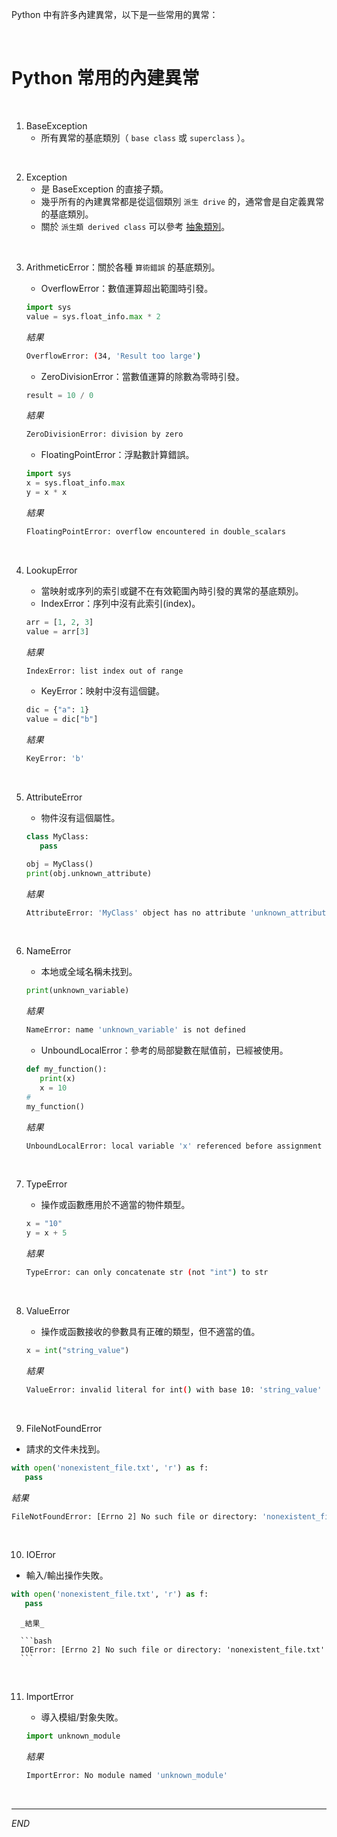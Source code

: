 Python 中有許多內建異常，以下是一些常用的異常：

<br>

# Python 常用的內建異常

<br>

1. BaseException
   - 所有異常的基底類別（ `base class` 或 `superclass` ）。

<br>

2. Exception
   - 是 BaseException 的直接子類。
   - 幾乎所有的內建異常都是從這個類別 `派生 drive` 的，通常會是自定義異常的基底類別。
   - 關於 `派生類 derived class` 可以參考 [抽象類別](/30_物件導向/ex301_抽象類別.ipynb)。

<br>

3. ArithmeticError：關於各種 `算術錯誤` 的基底類別。

   - OverflowError：數值運算超出範圍時引發。

   ```python
   import sys
   value = sys.float_info.max * 2
   ```

   _結果_

   ```bash
   OverflowError: (34, 'Result too large')
   ```


   - ZeroDivisionError：當數值運算的除數為零時引發。

   ```python
   result = 10 / 0
   ```

   _結果_

   ```bash
   ZeroDivisionError: division by zero
   ```


   - FloatingPointError：浮點數計算錯誤。

   ```python
   import sys
   x = sys.float_info.max
   y = x * x
   ```

   _結果_

   ```bash
   FloatingPointError: overflow encountered in double_scalars
   ```

<br>

4. LookupError

   - 當映射或序列的索引或鍵不在有效範圍內時引發的異常的基底類別。
   - IndexError：序列中沒有此索引(index)。

   ```python
   arr = [1, 2, 3]
   value = arr[3]
   ```

   _結果_

   ```bash
   IndexError: list index out of range
   ```

   - KeyError：映射中沒有這個鍵。

   ```python
   dic = {"a": 1}
   value = dic["b"]
   ```

   _結果_

   ```bash
   KeyError: 'b'
   ```

<br>

5. AttributeError

   - 物件沒有這個屬性。

   ```python
   class MyClass:
      pass

   obj = MyClass()
   print(obj.unknown_attribute)
   ```

   _結果_
   ```bash
   AttributeError: 'MyClass' object has no attribute 'unknown_attribute'
   ```

<br>

6. NameError

   - 本地或全域名稱未找到。

   ```python
   print(unknown_variable)
   ```

   _結果_

   ```bash
   NameError: name 'unknown_variable' is not defined
   ```

   - UnboundLocalError：參考的局部變數在賦值前，已經被使用。

   ```python
   def my_function():
      print(x)
      x = 10
   #
   my_function()
   ```

   _結果_

   ```bash
   UnboundLocalError: local variable 'x' referenced before assignment
   ```

<br>

7. TypeError

   - 操作或函數應用於不適當的物件類型。

   ```python
   x = "10"
   y = x + 5
   ```

   _結果_
   ```bash
   TypeError: can only concatenate str (not "int") to str
   ```

<br>

8. ValueError

   - 操作或函數接收的參數具有正確的類型，但不適當的值。

   ```python
   x = int("string_value")
   ```

   _結果_
   ```bash
   ValueError: invalid literal for int() with base 10: 'string_value'
   ```

<br>

09. FileNotFoundError

   - 請求的文件未找到。

   ```python
   with open('nonexistent_file.txt', 'r') as f:
      pass
   ```

   _結果_
   ```bash
   FileNotFoundError: [Errno 2] No such file or directory: 'nonexistent_file.txt'
   ```

<br>

10. IOError
   - 輸入/輸出操作失敗。

   ```python
   with open('nonexistent_file.txt', 'r') as f:
      pass
   ```

      _結果_

      ```bash
      IOError: [Errno 2] No such file or directory: 'nonexistent_file.txt'
      ```

<br>

11. ImportError
      - 導入模組/對象失敗。

      ```python
      import unknown_module
      ```

      _結果_

      ```bash
      ImportError: No module named 'unknown_module'
      ```

<br>

---

_END_

